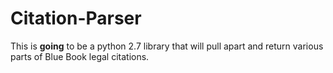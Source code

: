 Citation-Parser
===============

This is **going** to be a python 2.7 library that will pull apart and return various parts of Blue Book legal citations.